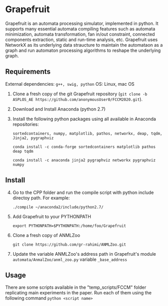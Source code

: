 # Grapefruit 

Grapefruit is an automata processing simulator, implemented in python. It supports many essential automata compiling features such as automata minimization, automata transformation, fan in/out constraint, connected components extraction, static and run-time analysis, etc.
Grapefruit uses NetworkX as its underlying data straucture to maintain the automataon as a graph and run automaton processing algorithms to reshape the underlying graph.

Requirements
------------
External dependencies: `g++, swig, python`
OS: Linux, mac OS

1. Clone a fresh copy of the git Grapefruit repository (`git clone -b ASPLOS_AE https://github.com/anonymousUser0/FCCM2020.git`).

2. Download and Install Anaconda (python 2.7)

3. Install the following python packages using all available in Anaconda repositories:

    `sortedcontainers, numpy, matplotlib, pathos, networkx, deap, tqdm, Jinja2, pygraphviz`
    
    `conda install -c conda-forge sortedcontainers matplotlib pathos deap tqdm`
    
    `conda install -c anaconda jinja2 pygraphviz networkx pygraphviz numpy`
    

Install
-------

4. Go to the CPP folder and run the compile script with python include directoy path. For example:

    `./compile ~/anaconda2/include/python2.7/`
    
5. Add Grapefruit to your PYTHONPATH

    `export PYTHONPATH=$PYTHONPATH:/home/foo/Grapefruit`

6. Clone a fresh copy of ANMLZoo

    `git clone https://github.com/gr-rahimi/ANMLZoo.git`

7. Update the variable ANMLZoo's address path in Grapefruit's module `automata/AnmalZoo/anml_zoo.py` variable `_base_address`


Usage
-------
There are some scripts available in the "temp_scripts/FCCM" folder replicating main experiments in the paper. Run each of them using the following command
`python <script name>`



